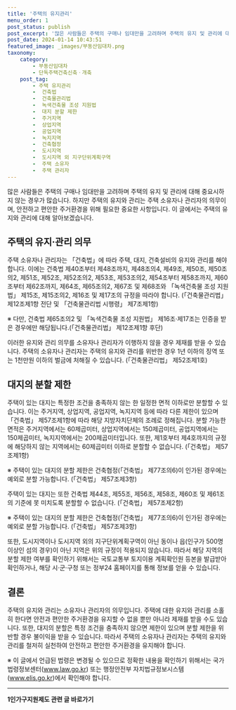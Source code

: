 ```yaml
---
title: '주택의 유지관리'
menu_order: 1
post_status: publish
post_excerpt: '많은 사람들은 주택의 구매나 임대만을 고려하며 주택의 유지 및 관리에 대해 중요시하지 않는 경우가 많습니다. 하지만 주택의 유지와 관리는 주택 소유자나 관리자의 의무이며, 안전하고 편안한 주거환경을 위해 필요한 중요한 사항입니다. 이 글에서는 주택의 유지와 관리에 대해 알아보겠습니다.'
post_date: 2024-01-14 10:43:51
featured_image: _images/부동산임대차.png
taxonomy:
    category:
        - 부동산임대차
        - 단독주택건축신축ㆍ개축
    post_tag:
        - 주택 유지관리
        -  건축법
        -  건축물관리법
        -  녹색건축물 조성 지원법
        -  대지 분할 제한
        -  주거지역
        -  상업지역
        -  공업지역
        -  녹지지역
        -  건축협정
        -  도시지역
        -  도시지역 외 지구단위계획구역
        -  주택 소유자
        -  주택 관리자
---
```



많은 사람들은 주택의 구매나 임대만을 고려하며 주택의 유지 및 관리에 대해 중요시하지 않는 경우가 많습니다. 하지만 주택의 유지와 관리는 주택 소유자나 관리자의 의무이며, 안전하고 편안한 주거환경을 위해 필요한 중요한 사항입니다. 이 글에서는 주택의 유지와 관리에 대해 알아보겠습니다.

## 주택의 유지·관리 의무

주택 소유자나 관리자는 「건축법」에 따라 주택, 대지, 건축설비의 유지와 관리를 해야 합니다. 이에는 건축법 제40조부터 제48조까지, 제48조의4, 제49조, 제50조, 제50조의2, 제51조, 제52조, 제52조의2, 제53조, 제53조의2, 제54조부터 제58조까지, 제60조부터 제62조까지, 제64조, 제65조의2, 제67조 및 제68조와 「녹색건축물 조성 지원법」 제15조, 제15조의2, 제16조 및 제17조의 규정을 따라야 합니다. (「건축물관리법」 제12조제1항 전단 및 「건축물관리법 시행령」 제7조제1항)

※ 다만, 건축법 제65조의2 및 「녹색건축물 조성 지원법」 제16조·제17조는 인증을 받은 경우에만 해당됩니다.(「건축물관리법」 제12조제1항 후단)

이러한 유지와 관리 의무를 소유자나 관리자가 이행하지 않을 경우 제재를 받을 수 있습니다. 주택의 소유자나 관리자는 주택의 유지와 관리를 위반한 경우 1년 이하의 징역 또는 1천만원 이하의 벌금에 처해질 수 있습니다. (「건축물관리법」 제52조제1호)

## 대지의 분할 제한

주택이 있는 대지는 특정한 조건을 충족하지 않는 한 일정한 면적 이하로만 분할할 수 있습니다. 이는 주거지역, 상업지역, 공업지역, 녹지지역 등에 따라 다른 제한이 있으며 「건축법」 제57조제1항에 따라 해당 지방자치단체의 조례로 정해집니다. 분할 가능한 면적은 주거지역에서는 60제곱미터, 상업지역에서는 150제곱미터, 공업지역에서는 150제곱미터, 녹지지역에서는 200제곱미터입니다. 또한, 제1호부터 제4호까지의 규정에 해당하지 않는 지역에서는 60제곱미터 이하로 분할할 수 없습니다. (「건축법」 제57조제1항)

※ 주택이 있는 대지의 분할 제한은 건축협정(「건축법」 제77조의6)이 인가된 경우에는 예외로 분할 가능합니다. (「건축법」 제57조제3항)

주택이 있는 대지는 또한 건축법 제44조, 제55조, 제56조, 제58조, 제60조 및 제61조의 기준에 못 미치도록 분할할 수 없습니다. (「건축법」 제57조제2항)

※ 주택이 있는 대지의 분할 제한은 건축협정(「건축법」 제77조의6)이 인가된 경우에는 예외로 분할 가능합니다. (「건축법」 제57조제3항)

또한, 도시지역이나 도시지역 외의 지구단위계획구역이 아닌 동이나 읍(인구가 500명 이상인 섬의 경우)이 아닌 지역은 위의 규정이 적용되지 않습니다. 따라서 해당 지역의 분할 제한 여부를 확인하기 위해서는 국토교통부 토지이용 계획확인원 등본을 발급받아 확인하거나, 해당 시·군·구청 또는 정부24 홈페이지를 통해 정보를 얻을 수 있습니다. 

## 결론

주택의 유지와 관리는 소유자나 관리자의 의무입니다. 주택에 대한 유지와 관리를 소홀히 한다면 안전과 편안한 주거환경을 유지할 수 없을 뿐만 아니라 제재를 받을 수도 있습니다. 또한, 대지의 분할은 특정 조건을 충족하지 않으면 제한이 있으며 분할 제한을 위반할 경우 불이익을 받을 수 있습니다. 따라서 주택의 소유자나 관리자는 주택의 유지와 관리를 철저히 실천하여 안전하고 편안한 주거환경을 유지해야 합니다.

※ 이 글에서 언급된 법령은 변경될 수 있으므로 정확한 내용을 확인하기 위해서는 국가법령정보센터(www.law.go.kr) 또는 행정안전부 자치법규정보시스템(www.elis.go.kr)에서 확인해야 합니다.
<!-- wp:separator -->
<hr class="wp-block-separator has-alpha-channel-opacity"/>
<!-- /wp:separator -->

<!-- wp:group {"backgroundColor":"base","layout":{"type":"constrained"}} -->
<div class="wp-block-group has-base-background-color has-background"><!-- wp:paragraph {"align":"center","fontSize":"medium"} -->
<p class="has-text-align-center has-large-font-size"><strong>1인가구지원제도 관련 글 바로가기</strong></p>
<!-- /wp:paragraph -->


<!-- wp:latest-posts
{"categories":[{"id":14321,"count":19,"description":"","link":"https://uknowlaw.com/category/1%ec%9d%b8%ea%b0%80%ea%b5%ac%ec%a7%80%ec%9b%90%ec%a0%9c%eb%8f%84/","name":"1인가구지원제도","slug":"1인가구지원제도","taxonomy":"category","parent":0,"meta":[],"_links":{"self":[{"href":"https://uknowlaw.com/wp-json/wp/v2/categories/14321"}],"collection":[{"href":"https://uknowlaw.com/wp-json/wp/v2/categories"}],"about":[{"href":"https://uknowlaw.com/wp-json/wp/v2/taxonomies/category"}],"wp:post_type":[{"href":"https://uknowlaw.com/wp-json/wp/v2/posts?categories=14321"}],"curies":[{"name":"wp","href":"https://api.w.org/{rel}","templated":true}]}}],"postsToShow":100,"excerptLength":28,"postLayout":"grid","columns":2,"featuredImageAlign":"left","featuredImageSizeSlug":"large","fontSize":"small"} /--></div>
<!-- /wp:group -->